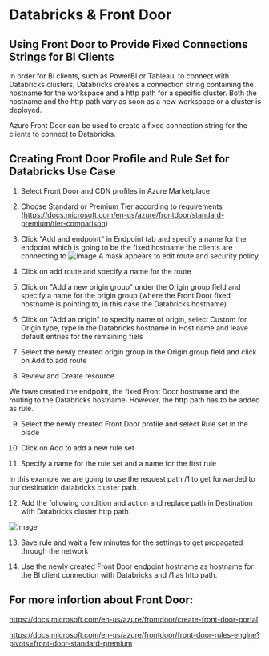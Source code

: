 # Databricks & Front Door

## Using Front Door to Provide Fixed Connections Strings for BI Clients

In order for BI clients, such as PowerBI or Tableau, to connect with Databricks clusters, Databricks creates a connection string containing the hostname for the workspace and a http path for a specific cluster. Both the hostname and the http path vary as soon as a new workspace or a cluster is deployed. 

Azure Front Door can be used to create a fixed connection string for the clients to connect to Databricks. 


## Creating Front Door Profile and Rule Set for Databricks Use Case

1. Select Front Door and CDN profiles in Azure Marketplace

2. Choose Standard or Premium Tier according to requirements (https://docs.microsoft.com/en-us/azure/frontdoor/standard-premium/tier-comparison)

3. Click "Add and endpoint" in Endpoint tab and specify a name for the endpoint which is going to be the fixed hostname the clients are connecting to
![image](https://user-images.githubusercontent.com/22439398/189684490-4d4072a6-7be5-4188-a160-ac0bf43425f4.png) A mask appears to edit route and security policy

4. Click on add route and specify a name for the route

5. Click on "Add a new origin group" under the Origin group field and specify a name for the origin group (where the Front Door fixed hostname is pointing to, in this case the Databricks hostname)

6. Click on "Add an origin" to specify name of origin, select Custom for Origin type, type in the Databricks hostname in Host name and leave default entries for the remaining fiels

7. Select the newly created origin group in the Origin group field and click on Add to add route

8. Review and Create resource

We have created the endpoint, the fixed Front Door hostname and the routing to the Databricks hostname. However, the http path has to be added as rule.

9. Select the newly created Front Door profile and select Rule set in the blade

10. Click on Add to add a new rule set

11. Specify a name for the rule set and a name for the first rule

In this example we are going to use the request path /1 to get forwarded to our destination databricks cluster path.

12. Add the following condition and action and replace path in Destination with Databricks cluster http path.

![image](https://user-images.githubusercontent.com/22439398/189690336-e833cdc4-b331-478c-954c-877bc24889e2.png)

13. Save rule and wait a few minutes for the settings to get propagated through the network

14. Use the newly created Front Door endpoint hostname as hostname for the BI client connection with Databricks and /1 as http path.

## For more infortion about Front Door:

https://docs.microsoft.com/en-us/azure/frontdoor/create-front-door-portal

https://docs.microsoft.com/en-us/azure/frontdoor/front-door-rules-engine?pivots=front-door-standard-premium


